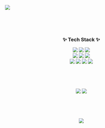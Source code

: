 <img src="https://capsule-render.vercel.app/api?type=wave&color=auto&height=300&section=header&text=HanSeo%20Kim&%20render&fontSize=90&animation=fadeIn" />
<div align=center>
  
  <br><br><br>

  <h3 align="center">✨ Tech Stack ✨</h3>
  <div align="center">
    <img src="https://img.shields.io/badge/mysql-4479A1.svg?style=for-the-badge&logo=mysql&logoColor=white">
    <img src="https://img.shields.io/badge/postgres-%23316192.svg?style=for-the-badge&logo=postgresql&logoColor=white">
    <img src="https://img.shields.io/badge/adobe-%23FF0000.svg?style=for-the-badge&logo=adobe&logoColor=white">
    <br>
    <img src="https://img.shields.io/badge/adobe%20photoshop-%2331A8FF.svg?style=for-the-badge&logo=adobe%20photoshop&logoColor=white">
    <img src="https://img.shields.io/badge/figma-%23F24E1E.svg?style=for-the-badge&logo=figma&logoColor=white">
    <img src="https://img.shields.io/badge/Visual%20Studio%20Code-0078d7.svg?style=for-the-badge&logo=visual-studio-code&logoColor=white">
    <br>
    <img src="https://img.shields.io/badge/html5-%23E34F26.svg?style=for-the-badge&logo=html5&logoColor=white">
    <img src="https://img.shields.io/badge/java-007396?style=for-the-badge&logo=OpenJDK&logoColor=white">
    <img src="https://img.shields.io/badge/javascript-%23323330.svg?style=for-the-badge&logo=javascript&logoColor=%23F7DF1E">
    <img src="https://img.shields.io/badge/css3-%231572B6.svg?style=for-the-badge&logo=css3&logoColor=white">
  </div>
  
  <br><br><br>
  
  <img src="https://github-readme-stats.vercel.app/api?username=hanseokimm&count_private=true" />
  <img src="https://github-readme-stats.vercel.app/api/top-langs/?username=hanseokimm&show_icons=true&hide_border=true&title_color=004386&icon_color=004386&layout=compact" />

  <br><br><br>
  
  <a href="https://instagram.com/alpox.dev">
      <img 
          src="http://img.shields.io/badge/-Instagram-black?style=flat&logo=Instagram&link=https://instagram.com/alpox.dev/"
          style="height : auto; margin-left : 10px; margin-right : 10px;"/>
  </a>
</div>
